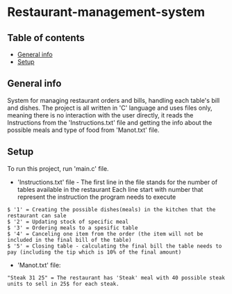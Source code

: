 # Restaurant-management-system
## Table of contents
* [General info](#general-info)
* [Setup](#setup)

## General info
System for managing restaurant orders and bills, handling each table's bill and dishes.
The project is all written in 'C' language and uses files only, meaning there is no interaction with the user directly, it reads the Instructions from the 'Instructions.txt' file and getting the info about the possible meals and type of food from 'Manot.txt' file.
	
## Setup
To run this project, run 'main.c' file.
* 'Instructions.txt' file - The first line in the file stands for the number of tables available in the restaurant
  Each line start with number that represent the instruction the program needs to execute
```
$ '1' = Creating the possible dishes(meals) in the kitchen that the restaurant can sale
$ '2' = Updating stock of specific meal
$ '3' = Ordering meals to a spesific table
$ '4' = Canceling one item from the order (the item will not be included in the final bill of the table)
$ '5' = Closing table - calculating the final bill the table needs to pay (including the tip which is 10% of the final amount)
```
* 'Manot.txt' file:
```
"Steak 31 25" = The restaurant has 'Steak' meal with 40 possible steak units to sell in 25$ for each steak.
```
